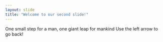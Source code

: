 ```yaml
---
layout: slide
title: "Welcome to our second slide!"
---
```

One small step for a man, one giant leap for mankind
Use the left arrow to go back!
